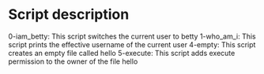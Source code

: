 # Script description
0-iam_betty: This script switches the current user to betty
1-who_am_i: This script prints the effective username of the current user
4-empty: This script creates an empty file called hello
5-execute: This script adds execute permission to the owner of the file hello
